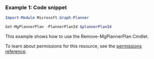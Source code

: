 ### Example 1: Code snippet

```powershellImport-Module Microsoft.Graph.Planner

Get-MgPlannerPlan -PlannerPlanId $plannerPlanId
```
This example shows how to use the Remove-MgPlannerPlan Cmdlet.
To learn about permissions for this resource, see the [permissions reference](/graph/permissions-reference).

